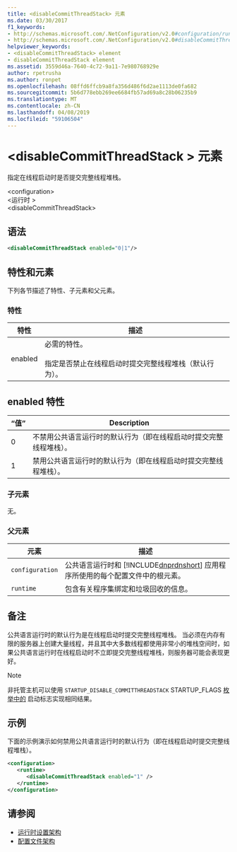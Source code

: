 ```yaml
---
title: <disableCommitThreadStack> 元素
ms.date: 03/30/2017
f1_keywords:
- http://schemas.microsoft.com/.NetConfiguration/v2.0#configuration/runtime/disableCommitThreadStack
- http://schemas.microsoft.com/.NetConfiguration/v2.0#disableCommitThreadStack
helpviewer_keywords:
- <disableCommitThreadStack> element
- disableCommitThreadStack element
ms.assetid: 3559d46a-7640-4c72-9a11-7e980768929e
author: rpetrusha
ms.author: ronpet
ms.openlocfilehash: 08ffd6ffcb9a8fa356d486f6d2ae1113de0fa682
ms.sourcegitcommit: 5b6d778ebb269ee6684fb57ad69a8c28b06235b9
ms.translationtype: MT
ms.contentlocale: zh-CN
ms.lasthandoff: 04/08/2019
ms.locfileid: "59106504"
---
```

# <a name="disablecommitthreadstack-element"></a>\<disableCommitThreadStack > 元素
指定在线程启动时是否提交完整线程堆栈。  
  
 \<configuration>  
\<运行时 >  
\<disableCommitThreadStack>  
  
## <a name="syntax"></a>语法  
  
```xml  
<disableCommitThreadStack enabled="0|1"/>  
```  
  
## <a name="attributes-and-elements"></a>特性和元素  
 下列各节描述了特性、子元素和父元素。  
  
### <a name="attributes"></a>特性  
  
|特性|描述|  
|---------------|-----------------|  
|enabled|必需的特性。<br /><br /> 指定是否禁止在线程启动时提交完整线程堆栈（默认行为）。|  
  
## <a name="enabled-attribute"></a>enabled 特性  
  
|“值”|Description|  
|-----------|-----------------|  
|0|不禁用公共语言运行时的默认行为（即在线程启动时提交完整线程堆栈）。|  
|1|禁用公共语言运行时的默认行为（即在线程启动时提交完整线程堆栈）。|  
  
### <a name="child-elements"></a>子元素  
 无。  
  
### <a name="parent-elements"></a>父元素  
  
|元素|描述|  
|-------------|-----------------|  
|`configuration`|公共语言运行时和 [!INCLUDE[dnprdnshort](../../../../../includes/dnprdnshort-md.md)] 应用程序所使用的每个配置文件中的根元素。|  
|`runtime`|包含有关程序集绑定和垃圾回收的信息。|  
  
## <a name="remarks"></a>备注  
 公共语言运行时的默认行为是在线程启动时提交完整线程堆栈。 当必须在内存有限的服务器上创建大量线程，并且其中大多数线程都使用非常小的堆栈空间时，如果公共语言运行时在线程启动时不立即提交完整线程堆栈，则服务器可能会表现更好。  
  
> [!NOTE]
>  非托管主机可以使用 `STARTUP_DISABLE_COMMITTHREADSTACK` STARTUP_FLAGS [枚举中的](../../../../../docs/framework/unmanaged-api/hosting/startup-flags-enumeration.md) 启动标志实现相同结果。  
  
## <a name="example"></a>示例  
 下面的示例演示如何禁用公共语言运行时的默认行为（即在线程启动时提交完整线程堆栈）。  
  
```xml  
<configuration>  
   <runtime>  
      <disableCommitThreadStack enabled="1" />  
   </runtime>  
</configuration>  
```  
  
## <a name="see-also"></a>请参阅

- [运行时设置架构](../../../../../docs/framework/configure-apps/file-schema/runtime/index.md)
- [配置文件架构](../../../../../docs/framework/configure-apps/file-schema/index.md)

